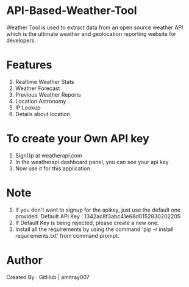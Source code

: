 # API-Based-Weather-Tool
Weather Tool is used to extract data from an open source weather API which is the ultimate weather and geolocation reporting website for developers.

# Features
1. Realtime Weather Stats
2. Weather Forecast
3. Previous Weather Reports
4. Location Astronomy
5. IP Lookup
6. Details about location

# To create your Own API key
1. SignUp at weatherapi.com
2. In the weatherapi dashboard panel, you can see your api key
3. Now use it for this application.

# Note
1. If you don't want to signup for the apikey, just use the default one provided.
   Default API Key : 1342ac8f3abc41e68d0152830202205
2. If Default Key is being rejected, please create a new one.
3. Install all the requirements by using the command 'pip -r install requirements.txt' from command prompt.

# Author
Created By : GitHub | amitray007
